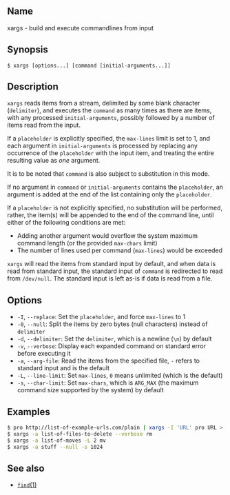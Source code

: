 ## Name

xargs - build and execute commandlines from input

## Synopsis

```**sh
$ xargs [options...] [command [initial-arguments...]]
```

## Description

`xargs` reads items from a stream, delimited by some blank character (`delimiter`), and executes the `command` as many times as there are items, with any processed `initial-arguments`, possibly followed by a number of items read from the input.

If a `placeholder` is explicitly specified, the `max-lines` limit is set to 1, and each argument in `initial-arguments` is processed by replacing any occurrence of the `placeholder` with the input item, and treating the entire resulting value as _one_ argument.

It is to be noted that `command` is also subject to substitution in this mode.

If no argument in `command` or `initial-arguments` contains the `placeholder`, an argument is added at the end of the list containing only the `placeholder`.


If a `placeholder` is not explicitly specified, no substitution will be performed, rather, the item(s) will be appended to the end of the command line, until either of the following conditions are met:
- Adding another argument would overflow the system maximum command length (or the provided `max-chars` limit)
- The number of lines used per command (`max-lines`) would be exceeded


`xargs` will read the items from standard input by default, and when data is read from standard input, the standard input of `command` is redirected to read from `/dev/null`.
The standard input is left as-is if data is read from a file.

## Options

* `-I`, `--replace`: Set the `placeholder`, and force `max-lines` to 1
* `-0`, `--null`: Split the items by zero bytes (null characters) instead of `delimiter`
* `-d`, `--delimiter`: Set the `delimiter`, which is a newline (`\n`) by default
* `-v`, `--verbose`: Display each expanded command on standard error before executing it
* `-a`, `--arg-file`: Read the items from the specified file, `-` refers to standard input and is the default
* `-L`, `--line-limit`: Set `max-lines`, `0` means unlimited (which is the default)
* `-s`, `--char-limit`: Set `max-chars`, which is `ARG_MAX` (the maximum command size supported by the system) by default

## Examples

```sh
$ pro http://list-of-example-urls.com/plain | xargs -I 'URL' pro URL > concatenated-outputs
$ xargs -a list-of-files-to-delete --verbose rm
$ xargs -a list-of-moves -L 2 mv
$ xargs -a stuff --null -s 1024
```

## See also

* [`find`(1)](find.md)
